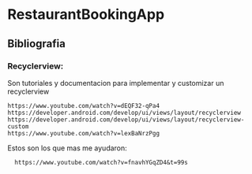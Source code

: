 # RestaurantBookingApp

## Bibliografia
### Recyclerview:

   Son tutoriales y documentacion para implementar y customizar un recyclerview
   
    https://www.youtube.com/watch?v=dEQF32-qPa4
    https://developer.android.com/develop/ui/views/layout/recyclerview
    https://developer.android.com/develop/ui/views/layout/recyclerview-custom
    https://www.youtube.com/watch?v=lexBaNrzPgg

   Estos son los que mas me ayudaron:

      https://www.youtube.com/watch?v=fnavhYGqZD4&t=99s
